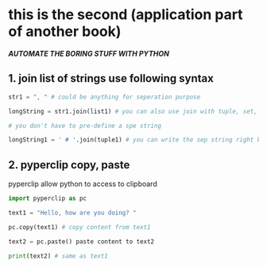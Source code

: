 # this is the second (application part of another book)
***AUTOMATE THE BORING STUFF WITH PYTHON***

## 1. join list of strings use following syntax
```python
str1 = ", " # could be anything for seperation purpose

longString = str1.join(list1) # you can also use join with tuple, set, dictionary

# you don't have to pre-define a spe string

longString1 = ' # '.join(tuple1) # you can write the sep string right before .join()
```

## 2. pyperclip copy, paste

pyperclip allow python to access to clipboard

```python
import pyperclip as pc

text1 = "Hello, how are you doing? "

pc.copy(text1) # copy content from text1

text2 = pc.paste() paste content to text2

print(text2) # same as text1
```
